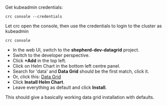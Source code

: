 
Get kubeadmin credentials:
```
crc console --credentials
```
Let crc open the console, then use the credentials to login to the cluster as kubeadmin
```
crc console
```

* In the web UI, switch to the **shepherd-dev-datagrid** project.
* Switch to the developer perspective.
* Click **+Add** in the top left.
* Click on Helm Chart in the bottom left centre panel.
* Search for 'data' and **Data Grid** should be the first match, click it.
* Or, click this: [Data Grid](https://console-openshift-console.apps-crc.testing/catalog/ns/shepherd-dev-datagrid?catalogType=HelmChart&keyword=data&selectedId=openshift-helm-charts--https%3A%2F%2Fgithub.com%2Fopenshift-helm-charts%2Fcharts%2Freleases%2Fdownload%2Fredhat-data-grid-8.3.1%2Fredhat-data-grid-8.3.1.tgz)
* Click **Install Helm Chart**.
* Leave everything as default and click **Install**.

This should give a basically working data grid installation with defaults.
